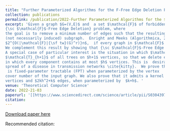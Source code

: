 ```yaml
---
title: "Further Parameterized Algorithms for the F-Free Edge Deletion Problem"
collection: publications
permalink: /publication/2022-Further Parameterized Algorithms for the $\mathcal{F}$-Free Edge Deletion Problem
excerpt: 'Given a graph $G=(V,E)$ and  a set $\mathcal{F}$ of forbidden subgraphs, we study the
{\sc $\mathcal{F}$-Free Edge Deletion} problem, where
the goal is to remove a minimum number of edges such that the resulting graph does not contain any $F\in \mathcal{F}$ as a
(not necessarily induced) subgraph.  Enright and Meeks (Algorithmica, 2018) gave an algorithm to solve {\sc $\mathcal{F}$-Free  Edge Deletion} whose running time on an $n$-vertex graph $G$ of treewidth ${\sf tw}(G)$ is bounded by  
$2^{O(|\mathcal{F}|{\sf tw}(G)^r)}n$,  if every graph in $\mathcal{F}$ has at most $r$ vertices.
We complement this result by showing that {\sc $\mathcal{F}$-Free Edge Deletion} is W[1]-hard when parameterized by  ${\sf tw}(G)+|\mathcal{F}|$.  We also show that {\sc $\mathcal{F}$-Free Edge Deletion}  is W[2]-hard when parameterized by the combined parameters solution size, the feedback vertex set number and pathwidth of the input graph.
A special case of particular interest is the situation in which $\mathcal{F}$ is the set 
$\mathcal{T}_{h+1}$ of all trees on $h+1$ vertices, so that we delete edges in order to obtain a graph
in which every component contains at most $h$ vertices. This is  desirable from the point of view of restricting the 
spread of a disease in transmission networks \cite{kitty}.  We prove that  {\sc $\mathcal{T}_{h+1}$-Free Edge Deletion}
 is fixed-parameter tractable (FPT) when parameterized by the vertex 
cover number of the input graph. We also prove that it admits a kernel with $2kh$ 
vertices and $2kh^2+k$ edges, when parameterized by  $k+h$. '
venue: 'Theoretical Computer Science'
date: 2022-21-03
paperurl: '[[https://www.sciencedirect.com/science/article/pii/S0304397522003917?utm_campaign=STMJ_AUTH_SERV_PUBLISHED&utm_medium=email&utm_acid=124673919&SIS_ID=&dgcid=STMJ_AUTH_SERV_PUBLISHED&CMX_ID=&utm_in=DM267652&utm_source=AC_](https://www.sciencedirect.com/science/article/pii/S0304397524000161?via%3Dihub)](https://www.sciencedirect.com/science/article/pii/S0304397522005205?via%3Dihub)'
citation: 
---
```


[Download paper here]([[https://www.sciencedirect.com/science/article/pii/S0304397522003917?utm_campaign=STMJ_AUTH_SERV_PUBLISHED&utm_medium=email&utm_acid=124673919&SIS_ID=&dgcid=STMJ_AUTH_SERV_PUBLISHED&CMX_ID=&utm_in=DM267652&utm_source=AC_](https://www.sciencedirect.com/science/article/pii/S0304397524000161?via%3Dihub)https://www.sciencedirect.com/science/article/pii/S0304397524000161?via%3Dihub](https://www.sciencedirect.com/science/article/pii/S0304397522005205?via%3Dihub)https://www.sciencedirect.com/science/article/pii/S0304397522005205?via%3Dihub)

Recommended citation: 


